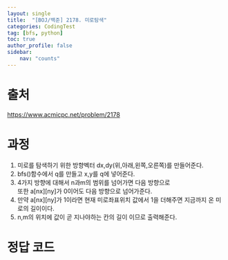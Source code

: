 ```yaml
---
layout: single
title:  "[BOJ/백준] 2178. 미로탐색"
categories: CodingTest
tag: [bfs, python]
toc: true
author_profile: false
sidebar:
    nav: "counts"
---
```


# 출처
<https://www.acmicpc.net/problem/2178>



  
  
# 과정

1. 미로를 탐색하기 위한 방향벡터 dx,dy(위,아래,왼쪽,오른쪽)를 만들어준다.
2. bfs()함수에서 q를 만들고 x,y를 q에 넣어준다.
3. 4가지 방향에 대해서 n과m의 범위를 넘어가면 다음 방향으로  
또한 a[nx][ny]가 0이어도 다음 방향으로 넘어가준다.
4. 만약 a[nx][ny]가 1이라면 현재 미로좌표위치 값에서 1을 더해주면 지금까지 온 미로의 길이이다.
5. n,m의 위치에 값이 곧 지나야하는 칸의 길이 이므로 출력해준다.
  
# 정답 코드
<script src="https://gist.github.com/kghees/9f971cca1e5a6688ee28c35613899177.js"></script>
  
    




